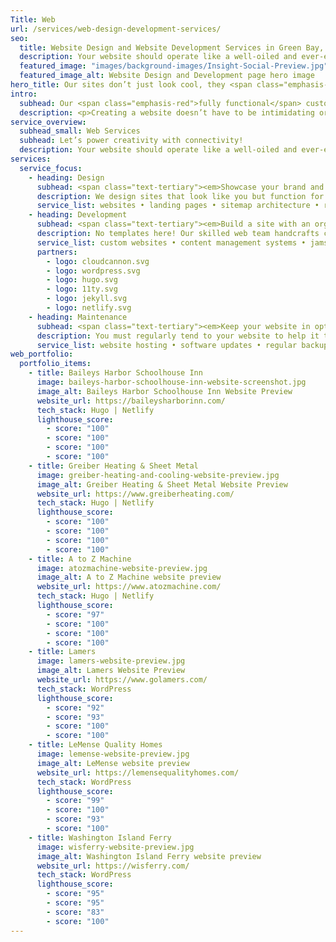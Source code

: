 ```yaml
---
Title: Web
url: /services/web-design-development-services/
seo:
  title: Website Design and Website Development Services in Green Bay, WI
  description: Your website should operate like a well-oiled and ever-evolving machine. Learn how Insight Creative can build a site that complements your communication efforts, accommodates your customers’ changing needs and withstands rapidly changing digital demands.
  featured_image: "images/background-images/Insight-Social-Preview.jpg"
  featured_image_alt: Website Design and Development page hero image
hero_title: Our sites don’t just look cool, they <span class="emphasis-red">perform.</span>
intro:
  subhead: Our <span class="emphasis-red">fully functional</span> custom sites exceed business goals.
  description: <p>Creating a website doesn’t have to be intimidating or over-complicated. As with all communication tactics, strategy is at the core of your website’s success. Our full-service team of experts—including web, copy and design experts—help you define your goals, strategy and messaging to ensure your site is on-brand and serves the needs of your audience. You’ll appreciate our thoughtful and thorough approach, especially on the areas you can’t see. With Insight, you can trust the back end of your site is custom built for ultimate accessibility, security and performance.</p>
service_overview:
  subhead_small: Web Services
  subhead: Let’s power creativity with connectivity!
  description: Your website should operate like a well-oiled and ever-evolving machine. Insight can build a site that complements your communication efforts, accommodates your customers’ changing needs and withstands rapidly changing digital demands.
services:
  service_focus:
    - heading: Design
      subhead: <span class="text-tertiary"><em>Showcase your brand and appeal to customer needs.</em></span>
      description: We design sites that look like you but function for your customers. Our digital experts employ the latest software, digital trends and years of experience to ensure your site is accessible and usable for all—considering contrast levels, load times, various devices, screen sizes and more.
      service_list: websites • landing pages • sitemap architecture • responsive web design • user interface design • user experience design • competitor analysis • photography • typography • illustration
    - heading: Development
      subhead: <span class="text-tertiary"><em>Build a site with an organized, secure and reliable foundation.</em></span>
      description: No templates here! Our skilled web team handcrafts custom code using modern technologies and creative problem solving to build sites that are favored by search engines and easily accessed by all people and devices.
      service_list: custom websites • content management systems • jamstack development • wordpress development • responsive development • performance • accessibility • email marketing • landing pages • blogs • search engine optimization (SEO)
      partners:
        - logo: cloudcannon.svg
        - logo: wordpress.svg
        - logo: hugo.svg
        - logo: 11ty.svg
        - logo: jekyll.svg
        - logo: netlify.svg
    - heading: Maintenance
      subhead: <span class="text-tertiary"><em>Keep your website in optimal shape.</em></span>
      description: You must regularly tend to your website to help it thrive. Insight provides ongoing maintenance to protect your investment and ensure it only gets better as time goes on. Plus, with monthly analytics, Insight will help you understand your site visitors and adjust accordingly.
      service_list: website hosting • software updates • regular backups • website audits • troubleshooting • bug fixes • performance optimizations • security scans • malware cleanup • analytics and reporting
web_portfolio:
  portfolio_items:
    - title: Baileys Harbor Schoolhouse Inn
      image: baileys-harbor-schoolhouse-inn-website-screenshot.jpg
      image_alt: Baileys Harbor Schoolhouse Inn Website Preview
      website_url: https://baileysharborinn.com/
      tech_stack: Hugo | Netlify
      lighthouse_score:
        - score: "100"
        - score: "100"
        - score: "100"
        - score: "100"
    - title: Greiber Heating & Sheet Metal
      image: greiber-heating-and-cooling-website-preview.jpg
      image_alt: Greiber Heating & Sheet Metal Website Preview
      website_url: https://www.greiberheating.com/
      tech_stack: Hugo | Netlify
      lighthouse_score:
        - score: "100"
        - score: "100"
        - score: "100"
        - score: "100"
    - title: A to Z Machine
      image: atozmachine-website-preview.jpg
      image_alt: A to Z Machine website preview
      website_url: https://www.atozmachine.com/
      tech_stack: Hugo | Netlify
      lighthouse_score:
        - score: "97"
        - score: "100"
        - score: "100"
        - score: "100"
    - title: Lamers
      image: lamers-website-preview.jpg
      image_alt: Lamers Website Preview
      website_url: https://www.golamers.com/
      tech_stack: WordPress
      lighthouse_score:
        - score: "92"
        - score: "93"
        - score: "100"
        - score: "100"
    - title: LeMense Quality Homes
      image: lemense-website-preview.jpg
      image_alt: LeMense website preview
      website_url: https://lemensequalityhomes.com/
      tech_stack: WordPress
      lighthouse_score:
        - score: "99"
        - score: "100"
        - score: "93"
        - score: "100"
    - title: Washington Island Ferry
      image: wisferry-website-preview.jpg
      image_alt: Washington Island Ferry website preview
      website_url: https://wisferry.com/
      tech_stack: WordPress
      lighthouse_score:
        - score: "95"
        - score: "95"
        - score: "83"
        - score: "100"
---
```

